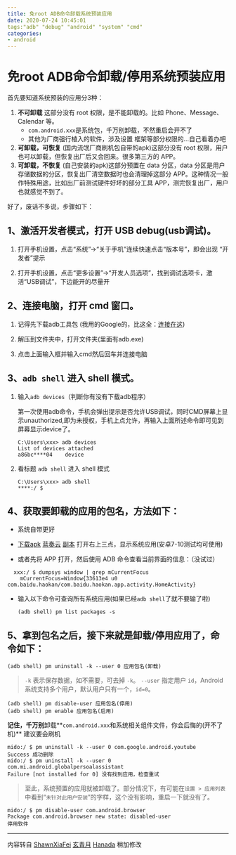 ```yaml
---
title: 免root ADB命令卸载系统预装应用
date: 2020-07-24 10:45:01
tags:"adb" "debug" "android" "system" "cmd"
categories: 
- android
---
```


# 免root ADB命令卸载/停用系统预装应用

首先要知道系统预装的应用分3种：

1. **不可卸载**
    这部分没有 root 权限，是不能卸载的。比如 Phone、Message、Calendar 等。
    - `com.android.xxx`是系统包，千万别卸载，不然重启会开不了
    - 其他为厂商强行植入的软件，涉及设置 框架等部分权限的...自己看着办吧
2. **可卸载，可恢复**
    (国内流氓厂商刷机包自带的apk)这部分没有 root 权限，用户也可以卸载，但恢复出厂后又会回来。很多第三方的 APP。
3. **可卸载，不恢复**
    (自己安装的apk)这部分预置在 data 分区，data 分区是用户存储数据的分区，恢复出厂清空数据时也会清理掉这部分 APP。这种情况一般作特殊用途，比如出厂前测试硬件好坏的部分工具 APP，测完恢复出厂，用户也就感觉不到了。

好了，废话不多说，步骤如下：

## 1、激活开发者模式，打开 USB debug(usb调试)。

1. 打开手机设置，点击“系统”->“关于手机”连续快速点击“版本号”，即会出现 “开发者”提示

2. 打开手机设置，点击“更多设置”->“开发人员选项”，找到调试选项卡，激活“USB调试”，下边能开的尽量开

## 2、连接电脑，打开 cmd 窗口。

1. 记得先下载adb工具包 (我用的Google的，比这全：[连接在这](https://dl.google.com/android/repository/platform-tools-latest-windows.zip))

2. 解压到文件夹中，打开文件夹(里面有adb.exe)

3. 点击上面输入框并输入cmd然后回车并连接电脑

## 3、`adb shell` 进入 shell 模式。

1. 输入`adb devices`（判断你有没有下载adb程序）

   第一次使用adb命令，手机会弹出提示是否允许USB调试，同时CMD屏幕上显示unauthorized,即为未授权，手机上点允许，再输入上面所述命令即可见到屏幕显示device了。
   
   ~~~cmd&PowerShell
   C:\Users\xxx> adb devices
   List of devices attached
   a86bc****04    device
	~~~
	


2. 看标题 `adb shell` 进入 shell 模式
   ```cmd&PowerShell
   C:\Users\xxx> adb shell
   ****:/ $
   ```

## 4、获取要卸载的应用的包名，方法如下：

- 系统自带更好

- [下载apk](https://go.zzzzx.ml/0:/tools/android/APK%E6%8F%90%E5%8F%96%E5%99%A8_DZH-1.1.1.apk)  [蓝奏云](https://zig.lanzoux.com/imlztex9v1i) [副本](https://p.zzza.ml/imlztex9v1i) 打开右上三点，显示系统应用(安卓7-10测试均可使用)

- 或者先将 APP 打开，然后使用 ADB 命令查看当前界面的信息：（没试过）

```cmd&PowerShell
  xxx:/ $ dumpsys window | grep mCurrentFocus
    mCurrentFocus=Window{33613e4 u0 com.baidu.haokan/com.baidu.haokan.app.activity.HomeActivity}
```

- 输入以下命令可查询所有系统应用(如果已经`adb shell`了就不要输了啦)

  ```
  (adb shell) pm list packages -s
  ```

##   5、拿到包名之后，接下来就是卸载/停用应用了，命令如下：

  ```
(adb shell) pm uninstall -k --user 0 应用包名(卸载)
  ```
> `-k` 表示保存数据，如不需要，可去掉 `-k`。
> `--user` 指定用户 `id`，Android 系统支持多个用户，默认用户只有一个，`id=0`。

```
(adb shell) pm disable-user 应用包名(停用)
(adb shell) pm enable 应用包名(启用)
```

**记住，千万别**卸载**`com.android.xxx`和系统相关组件文件，你会后悔的(开不了机)** 建议要会刷机

~~~cmd&PowerShell
mido:/ $ pm uninstall -k --user 0 com.google.android.youtube
Success 成功删除
mido:/ $ pm uninstall -k --user 0 com.mi.android.globalpersoalassistant
Failure [not installed for 0] 没有找到应用，检查重试
~~~

> 至此，系统预置的应用就被卸载了。部分情况下，有可能在`设置 > 应用列表`中看到“`未针对此用户安装`”的字样，这个没有影响，重启一下就没有了。


```
mido:/ $ pm disable-user com.android.browser
Package com.android.browser new state: disabled-user
停用软件
```


---

内容转自 [ShawnXiaFei](https://www.jianshu.com/p/e9434e7f86ea) [玄青月](https://zhuanlan.zhihu.com/p/107371855) [Hanada](https://hanada.info/4376.html) 稍加修改
